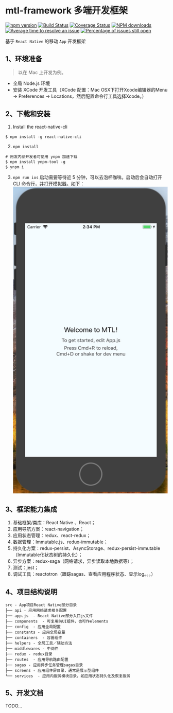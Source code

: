 # mtl-framework 多端开发框架


[![npm version](https://img.shields.io/npm/v/mtl.svg)](https://www.npmjs.com/package/mtl)
[![Build Status](https://img.shields.io/travis/iuap-design/mtl/master.svg)](https://travis-ci.org/iuap-design/mtl)
[![Coverage Status](https://coveralls.io/repos/github/iuap-design/mtl/badge.svg?branch=master)](https://coveralls.io/github/iuap-design/mtl?branch=master)
[![NPM downloads](http://img.shields.io/npm/dm/mtl.svg?style=flat)](https://npmjs.org/package/mtl)
[![Average time to resolve an issue](http://isitmaintained.com/badge/resolution/iuap-design/mtl.svg)](http://isitmaintained.com/project/iuap-design/mtl "Average time to resolve an issue")
[![Percentage of issues still open](http://isitmaintained.com/badge/open/iuap-design/mtl.svg)](http://isitmaintained.com/project/iuap-design/mtl "Percentage of issues still open")

基于 `React Native` 的移动 `App` 开发框架

## 1、环境准备

> 以在 Mac 上开发为例。

- 全局 Node.js 环境
- 安装 XCode 开发工具（XCode 配置：Mac OSX下打开Xcode编辑器的Menu -> Preferences -> Locations，然后配置命令行工具选择Xcode。）

## 2、下载和安装

1. Install the react-native-cli
  ```
  $ npm install -g react-native-cli
  ```
2. `npm install`
```
# 用友内部开发者可使用 ynpm 加速下载
$ npm install ynpm-tool -g
$ ynpm i
```
3. `npm run ios` 启动需要等待近 5 分钟，可以去泡杯咖啡。启动后会自动打开 CLI 命令行，并打开模拟器。如下：
![](./Moniter-Snapshot.jpg)

## 3、框架能力集成

1. 基础框架/类库：React Native 、React；
2. 应用导航方案：react-navigation；
3. 应用状态管理：redux、react-redux；
4. 数据管理：Immutable.js、redux-immutable；
5. 持久化方案：redux-persist、AsyncStorage、redux-persist-immutable（Immutable化状态树的持久化）；
6. 异步方案：redux-saga（网络请求，异步读取本地数据等）；
7. 测试：jest；
8. 调试工具：reactotron（跟踪sagas、查看应用程序状态、显示log。。。）

## 4、项目结构说明

```
src - App项目React Native部分目录
├── api - 应用网络请求相关配置
├── app.js  - React Native部分入口js文件
├── components  - 可复用纯UI组件，也可作elements
├── config  - 应用全局配置
├── constants - 应用全局变量
├── containers  - 容器组件
├── helpers - 全局工具／辅助方法
├── middlewares - 中间件
├── redux - redux目录
├── routes  - 应用导航路由配置
├── sagas - 应用异步任务管理sagas目录
├── screens - 应用组件屏目录，通常是展示型组件
└── services  - 应用内服务模块目录，如应用状态持久化及恢复服务
```

## 5、开发文档

TODO...